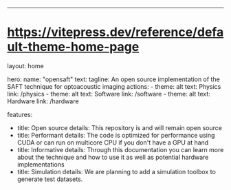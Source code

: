 ---
# https://vitepress.dev/reference/default-theme-home-page
layout: home

hero:
  name: "opensaft"
  text:
  tagline: An open source implementation of the SAFT technique for optoacoustic imaging
  actions:
    - theme: alt
      text: Physics
      link: /physics
    - theme: alt
      text: Software
      link: /software
    - theme: alt
      text: Hardware
      link: /hardware

features:
  - title: Open source
    details: This repository is and will remain open source
  - title: Performant
    details: The code is optimized for performance using CUDA or can run on multicore CPU if you don't have a GPU at hand
  - title: Informative
    details: Through this documentation you can learn more about the technique and how to use it as well as potential hardware implementations
  - title: Simulation
    details: We are planning to add a simulation toolbox to generate test datasets.

